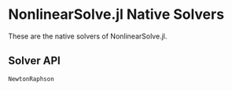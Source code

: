 # NonlinearSolve.jl Native Solvers

These are the native solvers of NonlinearSolve.jl.

## Solver API

```@docs
NewtonRaphson
```
